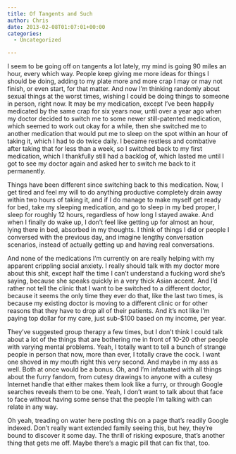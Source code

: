 ```yaml
---
title: Of Tangents and Such
author: Chris
date: 2013-02-08T01:07:01+00:00
categories:
  - Uncategorized

---
```

I seem to be going off on tangents a lot lately, my mind is going 90 miles an hour, every which way. <!-- more -->  People keep giving me more ideas for things I should be doing, adding to my plate more and more crap I may or may not finish, or even start, for that matter. And now I&#8217;m thinking randomly about sexual things at the worst times, wishing I could be doing things to someone in person, right now. It may be my medication, except I&#8217;ve been happily medicated by the same crap for six years now, until over a year ago when my doctor decided to switch me to some newer still-patented medication, which seemed to work out okay for a while, then she switched me to another medication that would put me to sleep on the spot within an hour of taking it, which I had to do twice daily. I became restless and combative after taking that for less than a week, so I switched back to my first medication, which I thankfully still had a backlog of, which lasted me until I got to see my doctor again and asked her to switch me back to it permanently.

Things have been different since switching back to this medication. Now, I get tired and feel my will to do anything productive completely drain away within two hours of taking it, and if I do manage to make myself get ready for bed, take my sleeping medication, and go to sleep in my bed proper, I sleep for roughly 12 hours, regardless of how long I stayed awake. And when I finally do wake up, I don&#8217;t feel like getting up for almost an hour, lying there in bed, absorbed in my thoughts. I think of things I did or people I conversed with the previous day, and imagine lengthy conversation scenarios, instead of actually getting up and having real conversations.

And none of the medications I&#8217;m currently on are really helping with my apparent crippling social anxiety. I really should talk with my doctor more about this shit, except half the time I can&#8217;t understand a fucking word she&#8217;s saying, because she speaks quickly in a very thick Asian accent. And I&#8217;d rather not tell the clinic that I want to be switched to a different doctor, because it seems the only time they ever do that, like the last two times, is because my existing doctor is moving to a different clinic or for other reasons that they have to drop all of their patients. And it&#8217;s not like I&#8217;m paying top dollar for my care, just sub-$100 based on my income, per year.

They&#8217;ve suggested group therapy a few times, but I don&#8217;t think I could talk about a lot of the things that are bothering me in front of 10-20 other people with varying mental problems. Yeah, I totally want to tell a bunch of strange people in person that now, more than ever, I totally crave the cock. I want one shoved in my mouth right this very second. And maybe in my ass as well. Both at once would be a bonus. Oh, and I&#8217;m infatuated with all things about the furry fandom, from cutesy drawings to anyone with a cutesy Internet handle that either makes them look like a furry, or through Google searches reveals them to be one. Yeah, I don&#8217;t want to talk about that face to face without having some sense that the people I&#8217;m talking with can relate in any way.

Oh yeah, treading on water here posting this on a page that&#8217;s readily Google indexed. Don&#8217;t really want extended family seeing this, but hey, they&#8217;re bound to discover it some day. The thrill of risking exposure, that&#8217;s another thing that gets me off. Maybe there&#8217;s a magic pill that can fix that, too.
